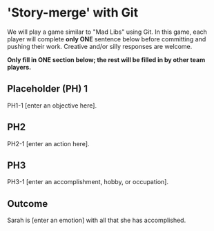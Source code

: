 # 'Story-merge' with Git
We will play a game similar to "Mad Libs" using Git. In this game, each player will complete **only ONE** sentence below before committing and pushing their work. Creative and/or silly responses are welcome.  

**Only fill in ONE section below; the rest will be filled in by other team players.**  

## Placeholder (PH) 1
PH1-1
 [enter an objective here].  

## PH2
PH2-1
 [enter an action here].  

## PH3
PH3-1
 [enter an accomplishment, hobby, or occupation].  

## Outcome
Sarah is
 [enter an emotion] 
with all that she has accomplished.

